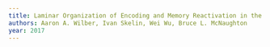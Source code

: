```yaml
---
title: Laminar Organization of Encoding and Memory Reactivation in the Parietal Cortex
authors: Aaron A. Wilber, Ivan Skelin, Wei Wu, Bruce L. McNaughton
year: 2017
---
```


